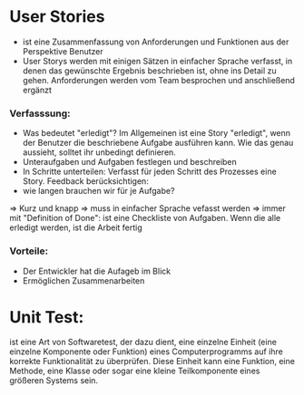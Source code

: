 # User Stories
- ist eine Zusammenfassung von Anforderungen und Funktionen aus der Perspektive Benutzer
- User Storys werden mit einigen Sätzen in einfacher Sprache verfasst, in denen das gewünschte Ergebnis beschrieben ist, ohne ins Detail zu gehen. Anforderungen werden vom Team besprochen und anschließend ergänzt

### Verfasssung:
- Was bedeutet "erledigt"? Im Allgemeinen ist eine Story "erledigt", wenn der Benutzer die beschriebene Aufgabe ausführen kann. Wie das genau aussieht, solltet ihr unbedingt definieren.
- Unteraufgaben und Aufgaben festlegen und beschreiben
- In Schritte unterteilen: Verfasst für jeden Schritt des Prozesses eine Story.
Feedback berücksichtigen: 
- wie langen brauchen wir für je Aufgabe?

=> Kurz und knapp
=> muss in einfacher Sprache vefasst werden
=> immer mit "Definition of Done": ist eine Checkliste von Aufgaben. Wenn die alle erledigt werden, ist die Arbeit fertig

### Vorteile: 
- Der Entwickler hat die Aufageb im Blick
- Ermöglichen Zusammenarbeiten



# Unit Test:
ist eine Art von Softwaretest, der dazu dient, eine einzelne Einheit (eine einzelne Komponente oder Funktion) eines Computerprogramms auf ihre korrekte Funktionalität zu überprüfen. Diese Einheit kann eine Funktion, eine Methode, eine Klasse oder sogar eine kleine Teilkomponente eines größeren Systems sein. 
